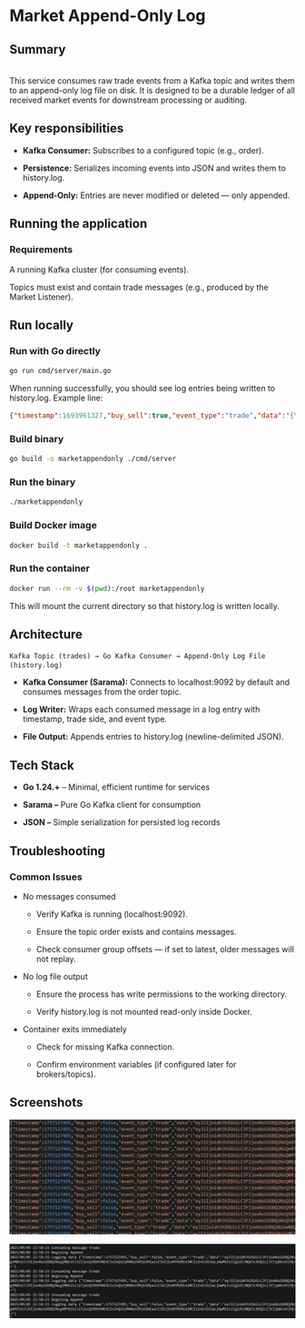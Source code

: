 # Market Append-Only Log

## Summary

<br/>
This service consumes raw trade events from a Kafka topic and writes them to an append-only log file on disk.
It is designed to be a durable ledger of all received market events for downstream processing or auditing.

## Key responsibilities

* **Kafka Consumer:** Subscribes to a configured topic (e.g., order).

* **Persistence:** Serializes incoming events into JSON and writes them to history.log.

* **Append-Only:** Entries are never modified or deleted — only appended.

## Running the application

### Requirements

A running Kafka cluster (for consuming events).

Topics must exist and contain trade messages (e.g., produced by the Market Listener).

## Run locally

### Run with Go directly

```bash
go run cmd/server/main.go
```

When running successfully, you should see log entries being written to history.log. Example line:

```json
{"timestamp":1693961327,"buy_sell":true,"event_type":"trade","data":"{\"e\":\"trade\",\"E\":1693961327,...}"}
```

### Build binary

```bash
go build -o marketappendonly ./cmd/server
```

### Run the binary

```bash
./marketappendonly
```

### Build Docker image

```bash
docker build -t marketappendonly .
```

### Run the container

```bash
docker run --rm -v $(pwd):/root marketappendonly
```

This will mount the current directory so that history.log is written locally.

## Architecture

```
Kafka Topic (trades) → Go Kafka Consumer → Append-Only Log File (history.log)
```

* **Kafka Consumer (Sarama):** Connects to localhost:9092 by default and consumes messages from the order topic.

* **Log Writer:** Wraps each consumed message in a log entry with timestamp, trade side, and event type.

* **File Output:** Appends entries to history.log (newline-delimited JSON).

## Tech Stack

* **Go 1.24.+** – Minimal, efficient runtime for services

* **Sarama –** Pure Go Kafka client for consumption

* **JSON –** Simple serialization for persisted log records

## Troubleshooting

### Common Issues

* No messages consumed

  * Verify Kafka is running (localhost:9092).

  * Ensure the topic order exists and contains messages.

  * Check consumer group offsets — if set to latest, older messages will not replay.

* No log file output

  * Ensure the process has write permissions to the working directory.

  * Verify history.log is not mounted read-only inside Docker.

* Container exits immediately

  * Check for missing Kafka connection.

  * Confirm environment variables (if configured later for brokers/topics).

## Screenshots

![Logging](pngs/logging.JPG)

![Consuming](pngs/consuming.JPG)
